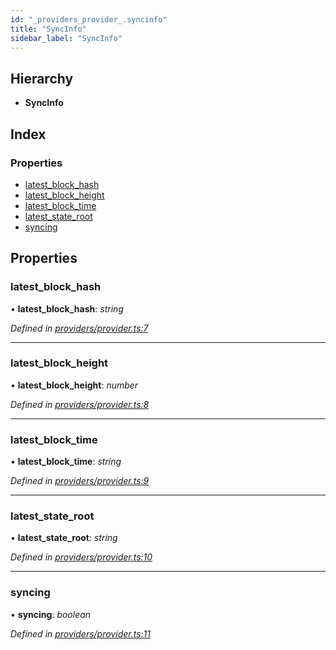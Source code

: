 ```yaml
---
id: "_providers_provider_.syncinfo"
title: "SyncInfo"
sidebar_label: "SyncInfo"
---
```


## Hierarchy

* **SyncInfo**

## Index

### Properties

* [latest_block_hash](_providers_provider_.syncinfo.md#latest_block_hash)
* [latest_block_height](_providers_provider_.syncinfo.md#latest_block_height)
* [latest_block_time](_providers_provider_.syncinfo.md#latest_block_time)
* [latest_state_root](_providers_provider_.syncinfo.md#latest_state_root)
* [syncing](_providers_provider_.syncinfo.md#syncing)

## Properties

###  latest_block_hash

• **latest_block_hash**: *string*

*Defined in [providers/provider.ts:7](https://github.com/nearprotocol/nearlib/blob/b73a399/src.ts/providers/provider.ts#L7)*

___

###  latest_block_height

• **latest_block_height**: *number*

*Defined in [providers/provider.ts:8](https://github.com/nearprotocol/nearlib/blob/b73a399/src.ts/providers/provider.ts#L8)*

___

###  latest_block_time

• **latest_block_time**: *string*

*Defined in [providers/provider.ts:9](https://github.com/nearprotocol/nearlib/blob/b73a399/src.ts/providers/provider.ts#L9)*

___

###  latest_state_root

• **latest_state_root**: *string*

*Defined in [providers/provider.ts:10](https://github.com/nearprotocol/nearlib/blob/b73a399/src.ts/providers/provider.ts#L10)*

___

###  syncing

• **syncing**: *boolean*

*Defined in [providers/provider.ts:11](https://github.com/nearprotocol/nearlib/blob/b73a399/src.ts/providers/provider.ts#L11)*
